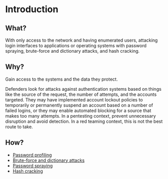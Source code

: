 # Introduction

## What?

With only access to the network and having enumerated users, attacking login interfaces to applications or 
operating systems with password spraying, brute-force and dictionary attacks, and hash cracking.

## Why?

Gain access to the systems and the data they protect.

Defenders look for attacks against authentication systems based on things like the source of the request, 
the number of attempts, and the accounts targeted. They may have implemented account lockout policies
to temporarily or permanently suspend an account based on a number of failed logins, or they may enable 
automated blocking for a source that makes too many attempts. In a pentesting context, prevent unnecessary disruption 
and avoid detection. In a red teaming context, this is not the best route to take.

## How?

* [Password profiling](profiling.md)
* [Brute-force and dictionary attacks](brute-force.md)
* [Password spraying](password-spraying.md)
* [Hash cracking](hash-cracking.md)

